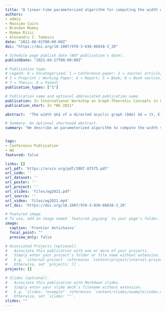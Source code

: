 ```yaml
---
title: "A linear-time parameterized algorithm for computing the width of a DAG"
authors:
- admin
- Massimo Cairo
- Brendan Mumey
- Romeo Rizzi
- Alexandru I. Tomescu
date: "2021-08-01T00:00:00Z"
doi: "https://doi.org/10.1007/978-3-030-86838-3_20"

# Schedule page publish date (NOT publication's date).
publishDate: "2021-04-27T00:00:00Z"

# Publication type.
# Legend: 0 = Uncategorized; 1 = Conference paper; 2 = Journal article;
# 3 = Preprint / Working Paper; 4 = Report; 5 = Book; 6 = Book section;
# 7 = Thesis; 8 = Patent
publication_types: ["1"]

# Publication name and optional abbreviated publication name.
publication: In International Workshop on Graph-Theoretic Concepts in Computer Science, *WG 2021*
publication_short: In *WG 2021*

abstract:  "The width $k$ of a directed acyclic graph (DAG) $G = (V, E)$ equals the largest number of pair-wise non-reachable vertices. Computing the width dates back to Dilworth's and Fulkerson's results in the 1950s, and is doable in quadratic time in the worst case. Since $k$ can be small in practical applications, research has also studied algorithms whose complexity is parameterized on $k$. Despite these efforts, it is still open whether there exists a linear-time $O(f(k)(|E| + |V|))$ parameterized algorithm computing the width. We answer this question affirmatively by presenting an $O(k2^k|E| + k^24^k|V|)$-time algorithm, based on a new notion of frontier antichains. As we process the vertices in a topological order, all the frontier antichains can be maintained with the help of several combinatorial properties, paying only $f(k)$ along the way. The fact that the width can be computed by a single $f(k)$-sweep of the DAG is a new surprising insight into this classical problem. Our algorithm also allows deciding whether the DAG has width at most $w$ in time $O(f(min(w,k))(|E|+|V|))$."

# Summary. An optional shortened abstract.
summary: "We describe an parameterized algorithm to compute the width $k$ of a DAG in time $O(k2^k|E| + k^24^k|V|)$."


tags:
- Conference Publication
- WG
featured: false

links: []
url_pdf: 'https://arxiv.org/pdf/2007.07575.pdf'
url_code: ''
url_dataset: ''
url_poster: ''
url_project: ''
url_slides: 'files/wg2021.pdf'
url_source: ''
url_video: 'files/wg2021.mp4'
url_doi: 'https://doi.org/10.1007/978-3-030-86838-3_20'

# Featured image
# To use, add an image named `featured.jpg/png` to your page's folder.
image:
  caption: 'Frontier Antichains'
  focal_point: ""
  preview_only: false

# Associated Projects (optional).
#   Associate this publication with one or more of your projects.
#   Simply enter your project's folder or file name without extension.
#   E.g. `internal-project` references `content/project/internal-project/index.md`.
#   Otherwise, set `projects: []`.
projects: []

# Slides (optional).
#   Associate this publication with Markdown slides.
#   Simply enter your slide deck's filename without extension.
#   E.g. `slides: "example"` references `content/slides/example/index.md`.
#   Otherwise, set `slides: ""`.
slides: ""
---
```

